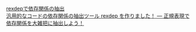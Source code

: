 [rexdepで依存関係の抽出](https://qiita.com/nerd0geek1/items/ea3ab56a8c81ad2d8133)<br/>
[汎用的なコードの依存関係の抽出ツール rexdep を作りました！ ― 正規表現で依存関係を大雑把に抽出しよう！](https://itchyny.hatenablog.com/entry/2015/11/19/100000)<br/>
